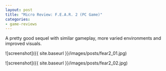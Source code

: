 ```yaml
---
layout: post
title: "Micro Review: F.E.A.R. 2 (PC Game)"
categories:
- game-reviews
---
```



A pretty good sequel with similar gameplay, more varied environments and improved visuals.


![screenshot]({{ site.baseurl }}/images/posts/fear2_01.jpg)

![screenshot]({{ site.baseurl }}/images/posts/fear2_02.jpg)

